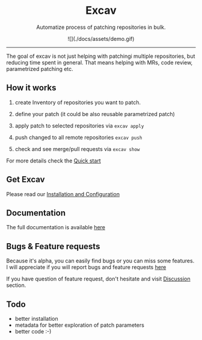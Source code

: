 <p align="center">
  <h1 align="center">Excav</h1>
  <p align="center">Automatize process of patching repositories in bulk.</p>
  <p align="center">![](./docs/assets/demo.gif)</p>
</p>

---

The goal of excav is not just helping with patchingi multiple repositories, but 
reducing time spent in general. That means helping with MRs, code review, 
parametrized patching etc.

## How it works

1. create Inventory of repositories you want to patch.

2. define your patch (it could be also reusable parametrized patch)

3. apply patch to selected repositories via `excav apply`

4. push changed to all remote repositories `excav push`

5. check and see merge/pull requests via `excav show`


For more details check the [Quick start](https://excav.dev/quick_start/)

## Get Excav

Please read our [Installation and Configuration](https://excav.dev/installation/)

## Documentation

The full documentation is available [here](https://excav.dev/intro/)

## Bugs & Feature requests

Because it's alpha, you can easily find bugs or you can miss some features.
I will appreciate if you will report bugs and feature requests [here](https://github.com/sn3d/excav/issues)

If you have question of feature request, don't hesitate and visit [Discussion](https://github.com/sn3d/excav/discussions) section.

## Todo

- better installation
- metadata for better exploration of patch parameters
- better code :-)
